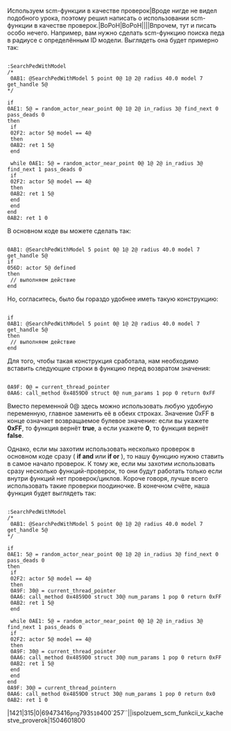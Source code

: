 Используем scm-функции в качестве проверок|Вроде нигде не видел подобного урока, поэтому решил написать о использовании scm-функции в качестве проверок.|BoPoH|BoPoH||||Впрочем, тут и писать особо нечего. Например, вам нужно сделать scm-функцию поиска педа в радиусе с определённым ID модели. Выглядеть она будет примерно так:


```

:SearchPedWithModel
/*
 0AB1: @SearchPedWithModel 5 point 0@ 1@ 2@ radius 40.0 model 7 get_handle 5@
*/

if
0AE1: 5@ = random_actor_near_point 0@ 1@ 2@ in_radius 3@ find_next 0 pass_deads 0
then
 if
 02F2: actor 5@ model == 4@
 then
 0AB2: ret 1 5@
 end
 
 while 0AE1: 5@ = random_actor_near_point 0@ 1@ 2@ in_radius 3@ find_next 1 pass_deads 0
 if
 02F2: actor 5@ model == 4@
 then
 0AB2: ret 1 5@
 end
 end
end
0AB2: ret 1 0
```



В основном коде вы можете сделать так:


```

0AB1: @SearchPedWithModel 5 point 0@ 1@ 2@ radius 40.0 model 7 get_handle 5@
if
056D: actor 5@ defined
then
 // выполняем действие
end
```



Но, согласитесь, было бы гораздо удобнее иметь такую конструкцию:


```

if
0AB1: @SearchPedWithModel 5 point 0@ 1@ 2@ radius 40.0 model 7 get_handle 5@
then
 // выполняем действие
end
```



Для того, чтобы такая конструкция сработала, нам необходимо вставить следующие строки в функцию перед возвратом значения:


```

0A9F: 0@ = current_thread_pointer
0AA6: call_method 0x4859D0 struct 0@ num_params 1 pop 0 return 0xFF
```



Вместо переменной 0@ здесь можно использовать любую удобную переменную, главное заменить её в обеих строках. Значение 0xFF в конце означает возвращаемое булевое значение: если вы укажете **0xFF**, то функция вернёт **true**, а если укажете **0**, то функция вернёт **false**.

Однако, если мы захотим использовать несколько проверок в основном коде сразу ( **if and** или **if or** ), то нашу функцию нужно ставить в самое начало проверок. К тому же, если мы захотим использовать сразу несколько функций-проверок, то они будут работать только если внутри функций нет проверок/циклов. Короче говоря, лучше всего использовать такие проверки поодиночке. В конечном счёте, наша функция будет выглядеть так:


```

:SearchPedWithModel
/*
 0AB1: @SearchPedWithModel 5 point 0@ 1@ 2@ radius 40.0 model 7 get_handle 5@
*/

if
0AE1: 5@ = random_actor_near_point 0@ 1@ 2@ in_radius 3@ find_next 0 pass_deads 0
then
 if
 02F2: actor 5@ model == 4@
 then
 0A9F: 30@ = current_thread_pointer
 0AA6: call_method 0x4859D0 struct 30@ num_params 1 pop 0 return 0xFF
 0AB2: ret 1 5@
 end
 
 while 0AE1: 5@ = random_actor_near_point 0@ 1@ 2@ in_radius 3@ find_next 1 pass_deads 0
 if
 02F2: actor 5@ model == 4@
 then
 0A9F: 30@ = current_thread_pointer
 0AA6: call_method 0x4859D0 struct 30@ num_params 1 pop 0 return 0xFF
 0AB2: ret 1 5@
 end
 end
end
0A9F: 30@ = current_thread_pointern
0AA6: call_method 0x4859D0 struct 30@ num_params 1 pop 0 return 0x0
0AB2: ret 1 0
```

|1421|315|0|69473416`png`793`510`400`257``\||ispolzuem_scm_funkcii_v_kachestve_proverok|1504601800